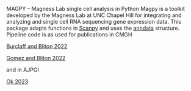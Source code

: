 MAGPY – Magness Lab single cell analysis in Python
Magpy is a toolkit developed by the Magness Lab at UNC Chapel Hill for integrating and analyzing and single cell RNA sequencing 
gene expression data. This package adapts functions in [Scanpy](https://github.com/scverse/scanpy) and uses the [anndata](https://anndata.readthedocs.io/) structure. 
Pipeline code is as used for publications in CMGH

[Burclaff and Bliton 2022](https://www.cmghjournal.org/article/S2352-345X(22)00034-0/fulltext)

[Gomez and Bliton 2022](https://www.cmghjournal.org/article/S2352-345X(22)00074-1/fulltext)

and in AJPGI

[Ok 2023](https://journals.physiology.org/doi/full/10.1152/ajpgi.00251.2022)
